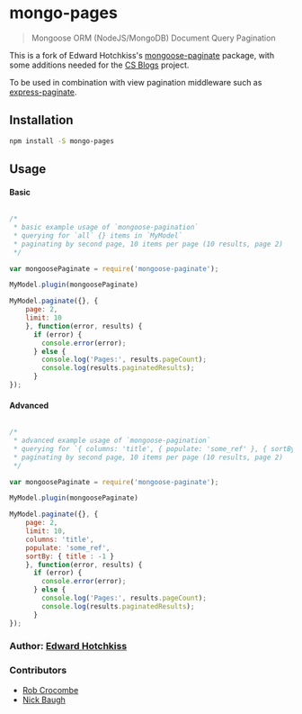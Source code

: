 
# mongo-pages

> Mongoose ORM (NodeJS/MongoDB) Document Query Pagination

This is a fork of Edward Hotchkiss's [mongoose-paginate](https://github.com/edwardhotchkiss/mongoose-paginate) package, with some additions needed for the [CS Blogs](https://github.com/csblogs) project.

To be used in combination with view pagination middleware such as [express-paginate](https://github.com/niftylettuce/express-paginate).

## Installation

```bash
npm install -S mongo-pages
```

## Usage

#### Basic

```js

/*
 * basic example usage of `mongoose-pagination`
 * querying for `all` {} items in `MyModel`
 * paginating by second page, 10 items per page (10 results, page 2)
 */

var mongoosePaginate = require('mongoose-paginate');

MyModel.plugin(mongoosePaginate)

MyModel.paginate({}, {
    page: 2,
    limit: 10
    }, function(error, results) {
      if (error) {
        console.error(error);
      } else {
        console.log('Pages:', results.pageCount);
        console.log(results.paginatedResults);
      }
});

```

#### Advanced

```js

/*
 * advanced example usage of `mongoose-pagination`
 * querying for `{ columns: 'title', { populate: 'some_ref' }, { sortBy : { title : -1 } }` items in `MyModel`
 * paginating by second page, 10 items per page (10 results, page 2)
 */

var mongoosePaginate = require('mongoose-paginate');

MyModel.plugin(mongoosePaginate)

MyModel.paginate({}, {
    page: 2,
    limit: 10,
    columns: 'title',
    populate: 'some_ref',
    sortBy: { title : -1 }
    }, function(error, results) {
      if (error) {
        console.error(error);
      } else {
        console.log('Pages:', results.pageCount);
        console.log(results.paginatedResults);
      }
});

```

### Author: [Edward Hotchkiss][0]

[0]: http://edwardhotchkiss.com/


### Contributors

* [Rob Crocombe](https://github.com/robcrocombe)
* [Nick Baugh](https://github.com/niftylettuce)

